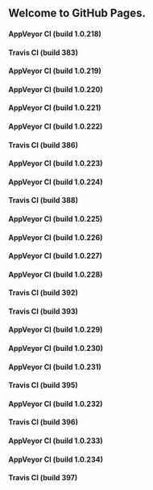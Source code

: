 ## Welcome to GitHub Pages.

#### AppVeyor CI (build 1.0.218)

#### Travis CI (build 383)

#### AppVeyor CI (build 1.0.219)

#### AppVeyor CI (build 1.0.220)

#### AppVeyor CI (build 1.0.221)

#### AppVeyor CI (build 1.0.222)

#### Travis CI (build 386)

#### AppVeyor CI (build 1.0.223)

#### AppVeyor CI (build 1.0.224)

#### Travis CI (build 388)

#### AppVeyor CI (build 1.0.225)

#### AppVeyor CI (build 1.0.226)

#### AppVeyor CI (build 1.0.227)

#### AppVeyor CI (build 1.0.228)

#### Travis CI (build 392)

#### Travis CI (build 393)

#### AppVeyor CI (build 1.0.229)

#### AppVeyor CI (build 1.0.230)

#### AppVeyor CI (build 1.0.231)

#### Travis CI (build 395)

#### AppVeyor CI (build 1.0.232)

#### Travis CI (build 396)

#### AppVeyor CI (build 1.0.233)

#### AppVeyor CI (build 1.0.234)

#### Travis CI (build 397)
